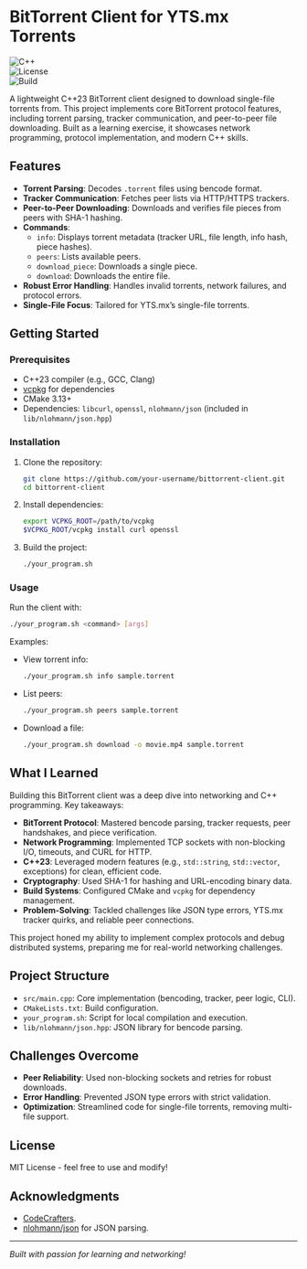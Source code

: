 # BitTorrent Client for YTS.mx Torrents

![C++](https://img.shields.io/badge/C++-23-blue)  
![License](https://img.shields.io/badge/license-MIT-green)  
![Build](https://img.shields.io/badge/build-passing-brightgreen)

A lightweight C++23 BitTorrent client designed to download single-file torrents from. This project implements core BitTorrent protocol features, including torrent parsing, tracker communication, and peer-to-peer file downloading. Built as a learning exercise, it showcases network programming, protocol implementation, and modern C++ skills.

## Features

- **Torrent Parsing**: Decodes `.torrent` files using bencode format.
- **Tracker Communication**: Fetches peer lists via HTTP/HTTPS trackers.
- **Peer-to-Peer Downloading**: Downloads and verifies file pieces from peers with SHA-1 hashing.
- **Commands**:
    - `info`: Displays torrent metadata (tracker URL, file length, info hash, piece hashes).
    - `peers`: Lists available peers.
    - `download_piece`: Downloads a single piece.
    - `download`: Downloads the entire file.
- **Robust Error Handling**: Handles invalid torrents, network failures, and protocol errors.
- **Single-File Focus**: Tailored for YTS.mx’s single-file torrents.

## Getting Started

### Prerequisites

- C++23 compiler (e.g., GCC, Clang)
- [vcpkg](https://vcpkg.io/) for dependencies
- CMake 3.13+
- Dependencies: `libcurl`, `openssl`, `nlohmann/json` (included in `lib/nlohmann/json.hpp`)

### Installation

1. Clone the repository:
    
    ```bash
    git clone https://github.com/your-username/bittorrent-client.git
    cd bittorrent-client
    ```
    
2. Install dependencies:
    
    ```bash
    export VCPKG_ROOT=/path/to/vcpkg
    $VCPKG_ROOT/vcpkg install curl openssl
    ```
    
3. Build the project:
    
    ```bash
    ./your_program.sh
    ```
    

### Usage

Run the client with:

```bash
./your_program.sh <command> [args]
```

Examples:

- View torrent info:
    
    ```bash
    ./your_program.sh info sample.torrent
    ```
    
- List peers:
    
    ```bash
    ./your_program.sh peers sample.torrent
    ```
    
- Download a file:
    
    ```bash
    ./your_program.sh download -o movie.mp4 sample.torrent
    ```
    

## What I Learned

Building this BitTorrent client was a deep dive into networking and C++ programming. Key takeaways:

- **BitTorrent Protocol**: Mastered bencode parsing, tracker requests, peer handshakes, and piece verification.
- **Network Programming**: Implemented TCP sockets with non-blocking I/O, timeouts, and CURL for HTTP.
- **C++23**: Leveraged modern features (e.g., `std::string`, `std::vector`, exceptions) for clean, efficient code.
- **Cryptography**: Used SHA-1 for hashing and URL-encoding binary data.
- **Build Systems**: Configured CMake and `vcpkg` for dependency management.
- **Problem-Solving**: Tackled challenges like JSON type errors, YTS.mx tracker quirks, and reliable peer connections.

This project honed my ability to implement complex protocols and debug distributed systems, preparing me for real-world networking challenges.

## Project Structure

- `src/main.cpp`: Core implementation (bencoding, tracker, peer logic, CLI).
- `CMakeLists.txt`: Build configuration.
- `your_program.sh`: Script for local compilation and execution.
- `lib/nlohmann/json.hpp`: JSON library for bencode parsing.

## Challenges Overcome

- **Peer Reliability**: Used non-blocking sockets and retries for robust downloads.
- **Error Handling**: Prevented JSON type errors with strict validation.
- **Optimization**: Streamlined code for single-file torrents, removing multi-file support.

## License

MIT License - feel free to use and modify!

## Acknowledgments

- [CodeCrafters](https://codecrafters.io/).
- [nlohmann/json](https://github.com/nlohmann/json) for JSON parsing.

---

_Built with passion for learning and networking!_
